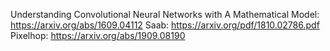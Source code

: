 Understanding Convolutional Neural Networks with A Mathematical Model:
https://arxiv.org/abs/1609.04112
Saab: https://arxiv.org/pdf/1810.02786.pdf
Pixelhop: https://arxiv.org/abs/1909.08190
